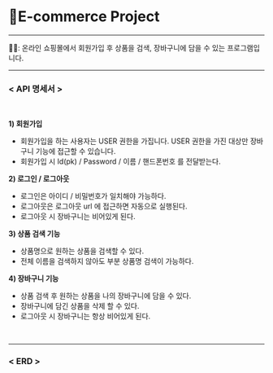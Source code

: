 # 🛒E-commerce Project <br>

--- 
👩‍💻:  온라인 쇼핑몰에서 회원가입 후 상품을 검색, 장바구니에 담을 수 있는 프로그램입니다.

---

### < API 명세서 > <br>
 <br>

**1) 회원가입** <br>

- 회원가입을 하는 사용자는 USER 권한을 가집니다. USER 권한을 가진 대상만 장바구니 기능에 접근할 수 있습니다.
- 회원가입 시 Id(pk) / Password / 이름 / 핸드폰번호 를 전달받는다.


**2) 로그인 / 로그아웃** <br>

- 로그인은 아이디 / 비밀번호가 일치해야 가능하다.
- 로그아웃은 로그아웃 url 에 접근하면 자동으로 실행된다.
- 로그아웃 시 장바구니는 비어있게 된다.


**3) 상품 검색 기능** <br>

- 상품명으로 원하는 상품을 검색할 수 있다. 
- 전체 이름을 검색하지 않아도 부분 상품명 검색이 가능하다.


**4) 장바구니 기능** <br>

- 상품 검색 후 원하는 상품을 나의 장바구니에 담을 수 있다.
- 장바구니에 담긴 상품을 삭제 할 수 있다.
- 로그아웃 시 장바구니는 항상 비어있게 된다.

 <br>

---

### < ERD > <br>






